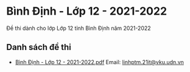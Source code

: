 # Bình Định - Lớp 12 - 2021-2022

Đề thi dành cho lớp Lớp 12 tỉnh Bình Định năm 2021-2022

## Danh sách đề thi

- [Bình Định - Lớp 12 - 2021-2022.pdf](Bình%20Định%20-%20Lớp%2012%20-%202021-2022.pdf)
Email: linhptm.21it@vku.udn.vn

